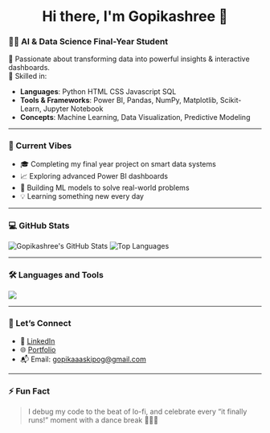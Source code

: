 <h1 align="center">Hi there, I'm Gopikashree 👋</h1>

### 👩‍💻 AI & Data Science Final-Year Student  
🎯 Passionate about transforming data into powerful insights & interactive dashboards.  
🔧 Skilled in:  
- **Languages**: Python HTML CSS Javascript SQL 
- **Tools & Frameworks**: Power BI, Pandas, NumPy, Matplotlib, Scikit-Learn, Jupyter Notebook  
- **Concepts**: Machine Learning, Data Visualization, Predictive Modeling  

---

### 🚀 Current Vibes
- 🎓 Completing my final year project on smart data systems  
- 📈 Exploring advanced Power BI dashboards  
- 🤖 Building ML models to solve real-world problems  
- 💡 Learning something new every day  

---

### 💻 GitHub Stats
![Gopikashree's GitHub Stats](https://github-readme-stats.vercel.app/api?username=gopikashreepr&show_icons=true&theme=radical)
![Top Languages](https://github-readme-stats.vercel.app/api/top-langs/?username=gopikashreepr&layout=compact&theme=radical)

---

### 🛠️ Languages and Tools
<p align="left">
  <img src="https://skillicons.dev/icons?i=python,sql,html,css,js,jupyter,github,powerbi&theme=light" />
</p>

---

### 🤝 Let’s Connect
- 💼 [LinkedIn](https://www.linkedin.com/in/prgopikashreegs/)
- 🌐 [Portfolio](https://gopikashreepr.github.io/my-portfolio/) 
- 📬 Email: gopikaaaskipog@gmail.com

---

### ⚡ Fun Fact
> I debug my code to the beat of lo-fi, and celebrate every “it finally runs!” moment with a dance break 💃🧠✨

